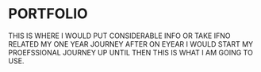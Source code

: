 # PORTFOLIO
THIS IS WHERE I WOULD PUT CONSIDERABLE INFO OR TAKE IFNO RELATED MY ONE YEAR JOURNEY AFTER ON EYEAR I WOULD START MY PROEFSSIONAL JOURNEY UP UNTIL THEN THIS IS WHAT I AM GOING TO USE.
